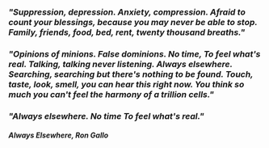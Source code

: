 ### _"Suppression, depression. Anxiety, compression. Afraid to count your blessings, because you may never be able to stop. Family, friends, food, bed, rent, twenty thousand breaths."_
### _"Opinions of minions. False dominions. No time, To feel what's real. Talking, talking never listening. Always elsewhere. Searching, searching but there's nothing to be found. Touch, taste, look, smell, you can hear this right now. You think so much you can't feel the harmony of a trillion cells."_
### _"Always elsewhere. No time To feel what's real."_

#### _Always Elsewhere, Ron Gallo_
